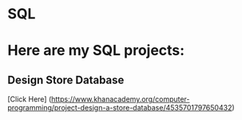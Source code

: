 # SQL
# Here are my SQL projects:
## Design Store Database 
[Click Here] (https://www.khanacademy.org/computer-programming/project-design-a-store-database/4535701797650432)
